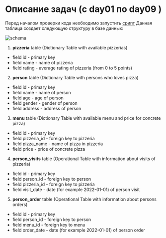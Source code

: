 # Описание задач (c day01 по day09 )
Перед началом проверки кода необходимо запустить [срипт](day01/ex01/images/model.sql) 
Данная таблица создает следующую структуру в базе данных:

![schema](day01/ex00/images/schema.png)


1. **pizzeria** table (Dictionary Table with available pizzerias)
- field id - primary key
- field name - name of pizzeria
- field rating - average rating of pizzeria (from 0 to 5 points)
2. **person** table (Dictionary Table with persons who loves pizza)
- field id - primary key
- field name - name of person
- field age - age of person
- field gender - gender of person
- field address - address of person
3. **menu** table (Dictionary Table with available menu and price for concrete pizza)
- field id - primary key
- field pizzeria_id - foreign key to pizzeria
- field pizza_name - name of pizza in pizzeria
- field price - price of concrete pizza
4. **person_visits** table (Operational Table with information about visits of pizzeria)
- field id - primary key
- field person_id - foreign key to person
- field pizzeria_id - foreign key to pizzeria
- field visit_date - date (for example 2022-01-01) of person visit
5. **person_order** table (Operational Table with information about persons orders)
- field id - primary key
- field person_id - foreign key to person
- field menu_id - foreign key to menu
- field order_date - date (for example 2022-01-01) of person order
 

